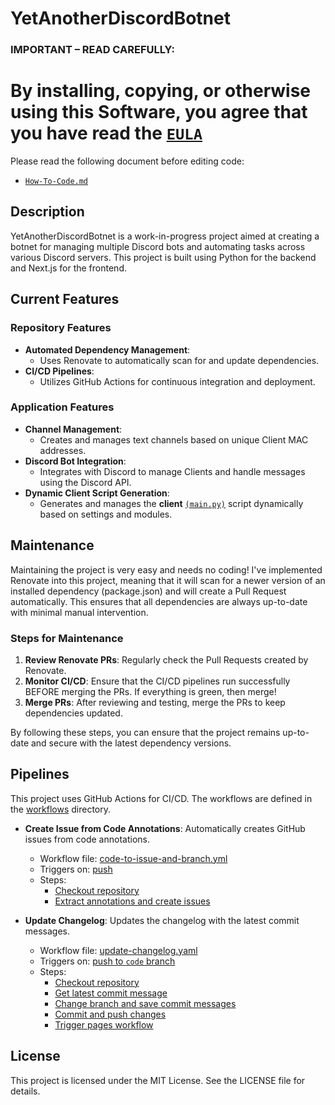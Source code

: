 # YetAnotherDiscordBotnet
### **IMPORTANT – READ CAREFULLY:**

# **By installing, copying, or otherwise using this Software, you agree that you have read the [`EULA`](/EULA.md)**

Please read the following document before editing code:
-   [`How-To-Code.md`](./How-To-Code.md) 


## Description

YetAnotherDiscordBotnet is a work-in-progress project aimed at creating a botnet for managing multiple Discord bots and automating tasks across various Discord servers. This project is built using Python for the backend and Next.js for the frontend.

## Current Features

### Repository Features
- **Automated Dependency Management**:  
    -   Uses Renovate to automatically scan for and update dependencies.
- **CI/CD Pipelines**: 
    -   Utilizes GitHub Actions for continuous integration and deployment.

### Application Features
- **Channel Management**: 
    -   Creates and manages text channels based on unique Client MAC addresses.
- **Discord Bot Integration**: 
    -   Integrates with Discord to manage Clients and handle messages using the Discord API.
- **Dynamic Client Script Generation**: 
    -   Generates and manages the **client** [`(main.py)`](/backend/languages/python/main.py) script dynamically based on settings and modules.

## Maintenance

Maintaining the project is very easy and needs no coding! I've implemented Renovate into this project, meaning that it will scan for a newer version of an installed dependency (package.json) and will create a Pull Request automatically. This ensures that all dependencies are always up-to-date with minimal manual intervention.

### Steps for Maintenance
1. **Review Renovate PRs**: Regularly check the Pull Requests created by Renovate.
2. **Monitor CI/CD**: Ensure that the CI/CD pipelines run successfully BEFORE merging the PRs. If everything is green, then merge!
3. **Merge PRs**: After reviewing and testing, merge the PRs to keep dependencies updated.

By following these steps, you can ensure that the project remains up-to-date and secure with the latest dependency versions.

## Pipelines


This project uses GitHub Actions for CI/CD. The workflows are defined in the [workflows](http://_vscodecontentref_/4) directory.

- **Create Issue from Code Annotations**: Automatically creates GitHub issues from code annotations.
    - Workflow file: [code-to-issue-and-branch.yml](/.github/workflows/code-to-issue-and-branch.yml)
    - Triggers on: [push](https://github.com/isaaclins/YetAnotherDiscordBotnet/blob/code/.github/workflows/code-to-issue-and-branch.yml#L3)
    - Steps:
        - [Checkout repository](https://github.com/isaaclins/YetAnotherDiscordBotnet/blob/code/.github/workflows/code-to-issue-and-branch.yml#L12-L15)
        - [Extract annotations and create issues](https://github.com/isaaclins/YetAnotherDiscordBotnet/blob/code/.github/workflows/code-to-issue-and-branch.yml#L17-L133)

- **Update Changelog**: Updates the changelog with the latest commit messages.
    - Workflow file: [update-changelog.yaml](/.github/workflows/update-changelog.yaml)
    - Triggers on: [push to `code` branch](https://github.com/isaaclins/YetAnotherDiscordBotnet/blob/code/.github/workflows/update-changelog.yaml#L3-L6)
    - Steps:
        - [Checkout repository](https://github.com/isaaclins/YetAnotherDiscordBotnet/blob/code/.github/workflows/update-changelog.yaml#L13-L16)
        - [Get latest commit message](https://github.com/isaaclins/YetAnotherDiscordBotnet/blob/code/.github/workflows/update-changelog.yaml#L18-L37)
        - [Change branch and save commit messages](https://github.com/isaaclins/YetAnotherDiscordBotnet/blob/code/.github/workflows/update-changelog.yaml#L39-L42)
        - [Commit and push changes](https://github.com/isaaclins/YetAnotherDiscordBotnet/blob/code/.github/workflows/update-changelog.yaml#L44-L50)
        - [Trigger pages workflow](https://github.com/isaaclins/YetAnotherDiscordBotnet/blob/code/.github/workflows/update-changelog.yaml#L52-L58)


## License

This project is licensed under the MIT License. See the LICENSE file for details.
